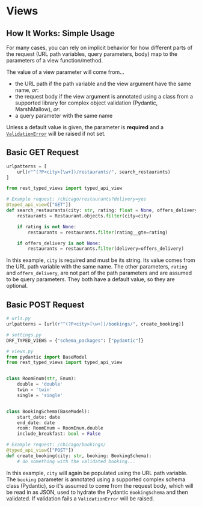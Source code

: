 # Views

## How It Works: Simple Usage

For many cases, you can rely on implicit behavior for how different parts of the request (URL path variables, query parameters, body) map to the parameters of a view function/method.

The value of a view parameter will come from...

- the URL path if the path variable and the view argument have the same name, _or_:
- the request body if the view argument is annotated using a class from a supported library for complex object validation (Pydantic, MarshMallow), _or_:
- a query parameter with the same name

Unless a default value is given, the parameter is **required** and a [`ValidationError`](https://www.django-rest-framework.org/api-guide/exceptions/#validationerror) will be raised if not set.

## Basic GET Request

```python
urlpatterns = [
    url(r"^(?P<city>[\w+])/restaurants/", search_restaurants)
]

from rest_typed_views import typed_api_view

# Example request: /chicago/restaurants?delivery=yes
@typed_api_view(["GET"])
def search_restaurants(city: str, rating: float = None, offers_delivery: bool = None):
    restaurants = Restaurant.objects.filter(city=city)

    if rating is not None:
        restaurants = restaurants.filter(rating__gte=rating)

    if offers_delivery is not None:
        restaurants = restaurants.filter(delivery=offers_delivery)
```

In this example, `city` is required and must be its string. Its value comes from the URL path variable with the same name. The other parameters, `rating` and `offers_delivery`, are not part of the path parameters and are assumed to be query parameters. They both have a default value, so they are optional.

## Basic POST Request

```python
# urls.py
urlpatterns = [url(r"^(?P<city>[\w+])/bookings/", create_booking)]

# settings.py
DRF_TYPED_VIEWS = {"schema_packages": ["pydantic"]}

# views.py
from pydantic import BaseModel
from rest_typed_views import typed_api_view


class RoomEnum(str, Enum):
    double = 'double'
    twin = 'twin'
    single = 'single'


class BookingSchema(BaseModel):
    start_date: date
    end_date: date
    room: RoomEnum = RoomEnum.double
    include_breakfast: bool = False

# Example request: /chicago/bookings/
@typed_api_view(["POST"])
def create_booking(city: str, booking: BookingSchema):
    # do something with the validated booking...
```

In this example, `city` will again be populated using the URL path variable. The `booking` parameter is annotated using a supported complex schema class (Pydantic), so it's assumed to come from the request body, which will be read in as JSON, used to hydrate the Pydantic `BookingSchema` and then validated. If validation fails a `ValidationError` will be raised.
